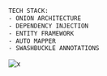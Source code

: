 ```bash
TECH STACK:
- ONION ARCHITECTURE
- DEPENDENCY INJECTION
- ENTITY FRAMEWORK
- AUTO MAPPER
- SWASHBUCKLE ANNOTATIONS
```
![x](https://user-images.githubusercontent.com/77531811/150094877-315b83e8-bcfe-491d-a391-4d1e787c955d.png)
